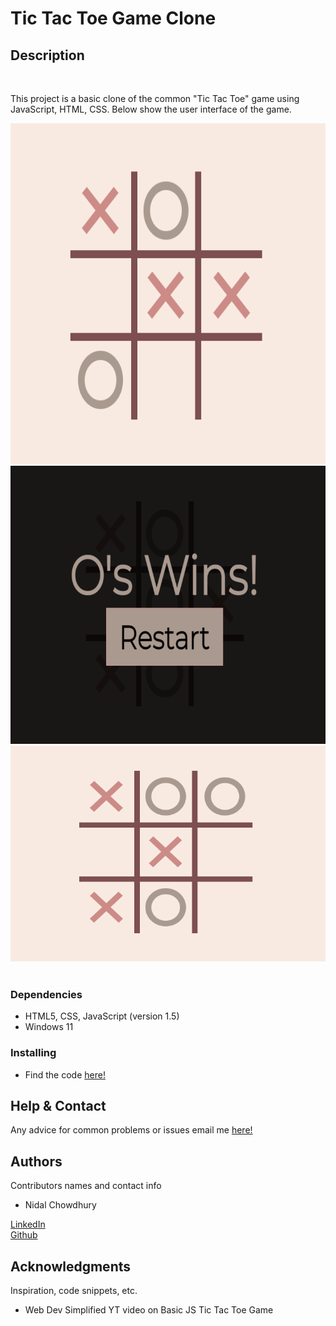 # Tic Tac Toe Game Clone
## Description
<br />
<p>
  This project is a basic clone of the common "Tic Tac Toe" game using JavaScript, HTML, CSS. Below show the user interface of the game.
</p>
<div class="container">
  <a href="https://github.com/NzyC/Tic-Tac-Toe">
    <img src="./assets/1.png" alt="Logo" width="600" height="545">
  </a>
  <a href="https://github.com/NzyC/Tic-Tac-Toe">
    <img src="./assets/2.png" alt="Logo" width="600" height="445">
  </a>
  <a href="https://github.com/NzyC/Tic-Tac-Toe">
    <img src="./assets/3.png" alt="Logo" width="600" height="345">
  </a>
</div>
<br />

### Dependencies

* HTML5, CSS, JavaScript (version 1.5)
* Windows 11

### Installing

* Find the code <a href="https://github.com/NzyC/Tic-Tac-Toe">here!</a>
## Help & Contact

Any advice for common problems or issues email me <a href="mailto:nidal.chowdhury1@gmail.com">here!</a>

## Authors

Contributors names and contact info

* Nidal Chowdhury  
<a href="https://www.linkedin.com/in/nidal-chowdhury-b56b52220/">
LinkedIn</a>
<br />
 <a href="https://github.com/NzyC">Github</a>

## Acknowledgments

Inspiration, code snippets, etc.
* Web Dev Simplified YT video on <a hre="https://www.youtube.com/watch?v=Y-GkMjUZsmM&ab_channel=WebDevSimplified">Basic JS Tic Tac Toe Game</a>